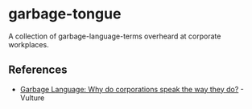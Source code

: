 # garbage-tongue

A collection of garbage-language-terms overheard at corporate workplaces.

## References

- [Garbage Language: Why do corporations speak the way they do?](https://www.vulture.com/2020/02/spread-of-corporate-speak.html) - Vulture
